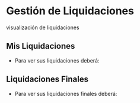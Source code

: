 # Gestión de Liquidaciones

visualización de liquidaciones 

## Mis Liquidaciones

* Para ver sus liquidaciones deberá:

## Liquidaciones Finales

* Para ver sus liquidaciones finales deberá:
